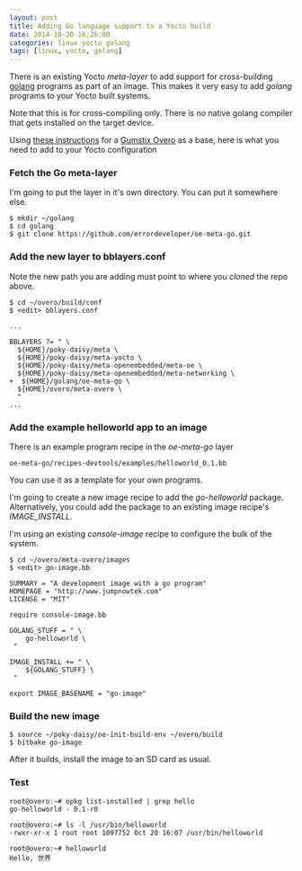 ```yaml
---
layout: post
title: Adding Go language support to a Yocto build
date: 2014-10-20 16:26:00
categories: linux yocto golang
tags: [linux, yocto, golang]
---
```


There is an existing Yocto *meta-layer* to add support for cross-building [golang][golang] programs as part of an image. This makes it very easy to add *golang* programs to your Yocto built systems.

Note that this is for cross-compiling only. There is no native golang compiler that gets installed on the target device.

Using [these instructions][overo-build] for a [Gumstix Overo][overo] as a base, here is what you need to add to your Yocto configuration

### Fetch the Go meta-layer

I'm going to put the layer in it's own directory. You can put it somewhere else.

    $ mkdir ~/golang
    $ cd golang
    $ git clone https://github.com/errordeveloper/oe-meta-go.git


### Add the new layer to bblayers.conf

Note the new path you are adding must point to where you *cloned* the repo above.

    $ cd ~/overo/build/conf
    $ <edit> bblayers.conf

    ...

    BBLAYERS ?= " \
      ${HOME}/poky-daisy/meta \
      ${HOME}/poky-daisy/meta-yocto \
      ${HOME}/poky-daisy/meta-openembedded/meta-oe \
      ${HOME}/poky-daisy/meta-openembedded/meta-networking \
    +  ${HOME}/golang/oe-meta-go \
      ${HOME}/overo/meta-overo \
      "
    ...

### Add the example helloworld app to an image

There is an example program recipe in the *oe-meta-go* layer 

    oe-meta-go/recipes-devtools/examples/helloworld_0.1.bb

You can use it as a template for your own programs.

I'm going to create a new image recipe to add the *go-helloworld* package. Alternatively, you could add the package to an existing image recipe's *IMAGE_INSTALL*.

I'm using an existing *console-image* recipe to configure the bulk of the system.

    $ cd ~/overo/meta-overo/images
    $ <edit> go-image.bb

    SUMMARY = "A development image with a go program"
    HOMEPAGE = "http://www.jumpnowtek.com"
    LICENSE = "MIT"

    require console-image.bb

    GOLANG_STUFF = " \
        go-helloworld \
     "

    IMAGE_INSTALL += " \
        ${GOLANG_STUFF} \
     "

    export IMAGE_BASENAME = "go-image"

### Build the new image

    $ source ~/poky-daisy/oe-init-build-env ~/overo/build
    $ bitbake go-image

After it builds, install the image to an SD card as usual.

### Test
 
    root@overo:~# opkg list-installed | grep hello
    go-helloworld - 0.1-r0

    root@overo:~# ls -l /usr/bin/helloworld
    -rwxr-xr-x 1 root root 1097752 Oct 20 16:07 /usr/bin/helloworld

    root@overo:~# helloworld
    Hello, 世界


[golang]: http://golang.org/
[overo-build]: http://www.jumpnowtek.com/gumstix/overo/Overo-Systems-with-Yocto.html
[overo]: https://www.gumstix.com
